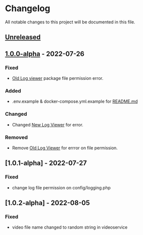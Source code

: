 # Changelog
All notable changes to this project will be documented in this file.
## [Unreleased]

## [1.0.0-alpha] - 2022-07-26
### Fixed
- [Old Log viewer] package file permission error.

### Added
- .env.example & docker-compose.yml.example for [README.md]

### Changed
- Changed [New Log Viewer] for error.

### Removed
- Remove [Old Log Viewer] for errror on file permission.
## [1.0.1-alpha] - 2022-07-27

### Fixed
- change log file permission on config/logging.php

## [1.0.2-alpha] - 2022-08-05

### Fixed
- video file name changed to random string in videoservice


[Old Log Viewer]: https://github.com/ARCANEDEV/LogViewer
[New Log Viewer]: https://github.com/rap2hpoutre/laravel-log-viewer
[README.md]: README.md

[Unreleased]: https://github.com/j6dr23n/agilityadult
[1.0.0-alpha]: https://github.com/j6dr23n/agilityadult/releases/tag/v1.0.0-alpha